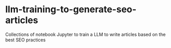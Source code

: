 # llm-training-to-generate-seo-articles
Collections of notebook Jupyter to train a LLM to write articles based on the best SEO practices

